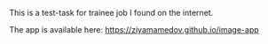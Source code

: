 This is a test-task for trainee job I found on the internet.

The app is available here: https://ziyamamedov.github.io/image-app

